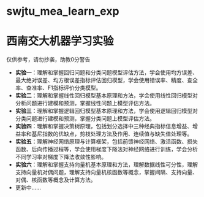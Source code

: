 # swjtu_mea_learn_exp
# 西南交大机器学习实验
仅供参考，请勿抄袭，助教0分警告
- **实验一**：理解和掌握回归问题和分类问题模型评估方法，学会使用均方误差、最大绝对误差、均方根误差指标评估回归模型，学会使用错误率、精度、查全率、查准率、F1指标评价分类模型。
- **实验二**：理解和掌握线性回归模型基本原理和方法，学会使用线性回归模型对分析问题进行建模和预测，掌握线性问题上模型评估方法。
- **实验三**：理解和掌握逻辑回归模型基本原理和方法，学会使用逻辑回归模型对分类问题进行建模和预测，掌握分类问题上模型评估方法。
- **实验四**：理解和掌握决策树原理，包括划分选择中三种经典指标信息增益、增益率和基尼指数的优缺点，剪枝处理方法及作用、连续值与缺失值处理等。
- **实验五**：理解神经网络原理与计算框架，包括前馈神经网络、激活函数、损失函数、后向传播过程等，学会使用梯度下降法对神经网络进行训练，学会分析不同学习率对梯度下降法收敛性影响。
- **实验六**：理解和掌握支持向量机基本原理和方法，理解数据线性可分性，理解支持向量机对偶问题，理解支持向量机核函数等概念，掌握间隔、支持向量、对偶、核函数等概念及计算方法。
- 更新中......
